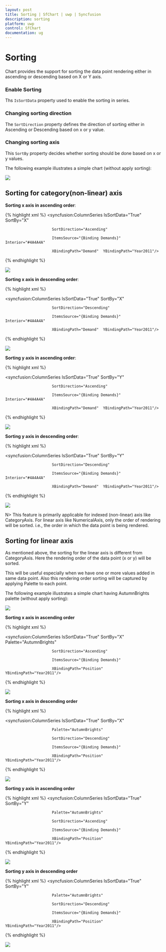 ```yaml
---
layout: post
title: Sorting | SfChart | uwp | Syncfusion
description: sorting 
platform: uwp
control: SfChart
documentation: ug
---
```


# Sorting

Chart provides the support for sorting the data point rendering either in ascending or descending based on X or Y axis.

### Enable Sorting
Ths `IsSortData` property used to enable the sorting in series.

### Changing sorting direction

The `SortDirection` property defines the direction of sorting either in Ascending or Descending based on x or y value.

### Changing sorting axis

This `SortBy` property decides whether sorting should be done based on x or y values.


The following example illustrates a simple chart (without apply sorting):

![](sorting_chart_images/sorting_1.png)


## Sorting for category(non-linear) axis

**Sorting x axis in ascending order**:

{% highlight xml %}
<syncfusion:ColumnSeries IsSortData="True" SortBy="X"  
	
	                     SortDirection="Ascending"

                         ItemsSource="{Binding Demands}" Interior="#4A4A4A"

                         XBindingPath="Demand"  YBindingPath="Year2011"/>

{% endhighlight %}

![](sorting_chart_images/sorting_2.png)


**Sorting x axis in descending order**:

{% highlight xml %}

<syncfusion:ColumnSeries IsSortData="True" SortBy="X"  
	 
	                     SortDirection="Descending"

                         ItemsSource="{Binding Demands}" Interior="#4A4A4A"

                         XBindingPath="Demand"  YBindingPath="Year2011"/>

{% endhighlight %}

![](sorting_chart_images/sorting_3.png)


**Sorting y axis in ascending order**:

{% highlight xml %}

<syncfusion:ColumnSeries IsSortData="True" SortBy="Y" 
	                   
					     SortDirection="Ascending"

                         ItemsSource="{Binding Demands}" Interior="#4A4A4A"

                         XBindingPath="Demand"  YBindingPath="Year2011"/>


{% endhighlight %}

![](sorting_chart_images/sorting_4.png)


**Sorting y axis in descending order**:

{% highlight xml %}

<syncfusion:ColumnSeries IsSortData="True" SortBy="Y"  
	
	                     SortDirection="Descending"

                         ItemsSource="{Binding Demands}" Interior="#4A4A4A"

                         XBindingPath="Demand"  YBindingPath="Year2011"/>


{% endhighlight %}

![](sorting_chart_images/sorting_5.png)

N> This feature is primarily applicable for indexed (non-linear) axis like CategoryAxis. For linear axis like NumericalAxis, only the order of rendering will be sorted. i.e., the order in which the data point is being rendered.


## Sorting for linear axis

As mentioned above, the sorting for the linear axis is different from CategoryAxis. Here the rendering order of the data point (x or y) will be sorted.

This will be useful especially when we have one or more values added in same data point. Also this rendering order sorting will be captured by applying Palette to each point.

The following example illustrates a simple chart having AutumnBrights palette (without apply sorting):

![](sorting_chart_images/linearaxis_nosort.png)

**Sorting x axis in ascending order**

{% highlight xml %}

<syncfusion:ColumnSeries IsSortData="True" SortBy="X" Palette="AutumnBrights"

                         SortDirection="Ascending"

                         ItemsSource="{Binding Demands}" 

                         XBindingPath="Position"  YBindingPath="Year2011"/>

{% endhighlight %}

![](sorting_chart_images/linearaxis_sort1.png)

**Sorting x axis in descending order**

{% highlight xml %}

<syncfusion:ColumnSeries IsSortData="True" SortBy="X" 
	
	                     Palette="AutumnBrights"

                         SortDirection="Descending"

                         ItemsSource="{Binding Demands}" 

                         XBindingPath="Position"  YBindingPath="Year2011"/>

{% endhighlight %}

![](sorting_chart_images/linearaxis_sort2.png)

**Sorting y axis in ascending order**

{% highlight xml %}
<syncfusion:ColumnSeries IsSortData="True" SortBy="Y" 
	
	                     Palette="AutumnBrights"

                         SortDirection="Ascending"

                         ItemsSource="{Binding Demands}" 

                         XBindingPath="Position"  YBindingPath="Year2011"/>

{% endhighlight %}

![](sorting_chart_images/linearaxis_sort3.png)

**Sorting y axis in descending order**

{% highlight xml %}
<syncfusion:ColumnSeries IsSortData="True" SortBy="Y" 
	
	                     Palette="AutumnBrights"

                         SortDirection="Descending"

                         ItemsSource="{Binding Demands}" 

                         XBindingPath="Position"  YBindingPath="Year2011"/>

{% endhighlight %}

![](sorting_chart_images/linearaxis_sort4.png)


